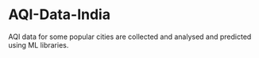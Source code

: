 # AQI-Data-India
AQI data for some popular cities are collected and analysed and predicted using ML libraries.
